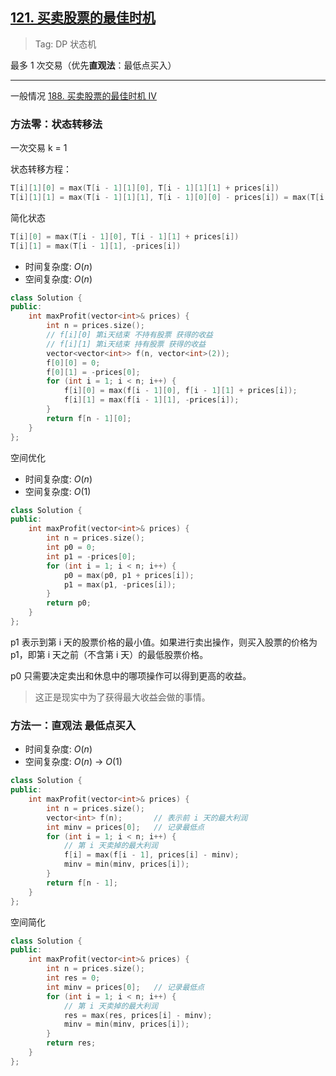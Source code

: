 ## [121. 买卖股票的最佳时机](https://leetcode.cn/problems/best-time-to-buy-and-sell-stock/description/)

> Tag: DP 状态机

最多 1 次交易（优先**直观法**：最低点买入）

---

一般情况 [188. 买卖股票的最佳时机 IV](../practice/188.md)

### 方法零：状态转移法

一次交易 k = 1

状态转移方程：
```cpp
T[i][1][0] = max(T[i - 1][1][0], T[i - 1][1][1] + prices[i])
T[i][1][1] = max(T[i - 1][1][1], T[i - 1][0][0] - prices[i]) = max(T[i - 1][1][1], -prices[i])
```
简化状态
```cpp
T[i][0] = max(T[i - 1][0], T[i - 1][1] + prices[i])
T[i][1] = max(T[i - 1][1], -prices[i])
```

* 时间复杂度: ${O(n)}$
* 空间复杂度: ${O(n)}$

```cpp
class Solution {
public:
    int maxProfit(vector<int>& prices) {
        int n = prices.size();
        // f[i][0] 第i天结束 不持有股票 获得的收益
        // f[i][1] 第i天结束 持有股票 获得的收益
        vector<vector<int>> f(n, vector<int>(2));
        f[0][0] = 0;
        f[0][1] = -prices[0];
        for (int i = 1; i < n; i++) {
            f[i][0] = max(f[i - 1][0], f[i - 1][1] + prices[i]);
            f[i][1] = max(f[i - 1][1], -prices[i]);
        }
        return f[n - 1][0];
    }
};
```

空间优化

* 时间复杂度: ${O(n)}$
* 空间复杂度: ${O(1)}$

```cpp
class Solution {
public:
    int maxProfit(vector<int>& prices) {
        int n = prices.size();
        int p0 = 0;
        int p1 = -prices[0];
        for (int i = 1; i < n; i++) {
            p0 = max(p0, p1 + prices[i]);
            p1 = max(p1, -prices[i]);
        }
        return p0;
    }
};
```

p1 表示到第 i 天的股票价格的最小值。如果进行卖出操作，则买入股票的价格为 p1，即第 i 天之前（不含第 i 天）的最低股票价格。

p0 只需要决定卖出和休息中的哪项操作可以得到更高的收益。
 
> 这正是现实中为了获得最大收益会做的事情。

### 方法一：直观法 最低点买入
* 时间复杂度: ${O(n)}$
* 空间复杂度: ${O(n)}$ -> ${O(1)}$
```cpp
class Solution {
public:
    int maxProfit(vector<int>& prices) {
        int n = prices.size();
        vector<int> f(n);       // 表示前 i 天的最大利润
        int minv = prices[0];   // 记录最低点
        for (int i = 1; i < n; i++) {
            // 第 i 天卖掉的最大利润
            f[i] = max(f[i - 1], prices[i] - minv);
            minv = min(minv, prices[i]);
        }
        return f[n - 1];
    }
};
```

空间简化

```cpp
class Solution {
public:
    int maxProfit(vector<int>& prices) {
        int n = prices.size();
        int res = 0;
        int minv = prices[0];   // 记录最低点
        for (int i = 1; i < n; i++) {
            // 第 i 天卖掉的最大利润
            res = max(res, prices[i] - minv);
            minv = min(minv, prices[i]);
        }
        return res;
    }
};
```
